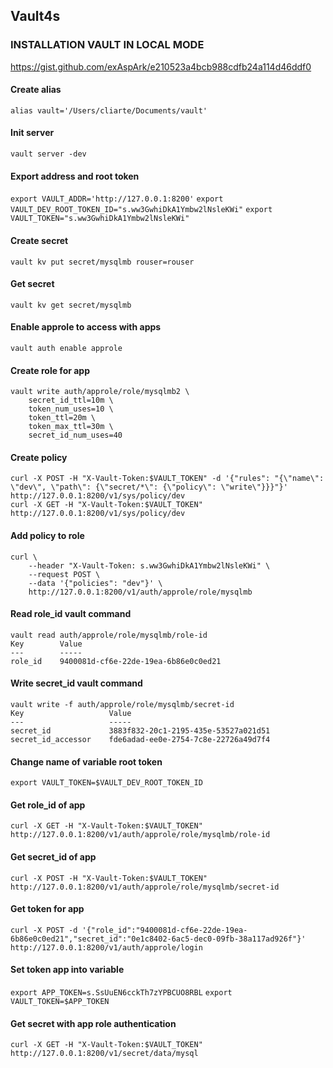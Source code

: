 ## Vault4s

### INSTALLATION VAULT IN LOCAL MODE

https://gist.github.com/exAspArk/e210523a4bcb988cdfb24a114d46ddf0

#### Create alias
```alias vault='/Users/cliarte/Documents/vault'```

#### Init server
```vault server -dev```

#### Export address and root token
```export VAULT_ADDR='http://127.0.0.1:8200'```
```export VAULT_DEV_ROOT_TOKEN_ID="s.ww3GwhiDkA1Ymbw2lNsleKWi"```
```export VAULT_TOKEN="s.ww3GwhiDkA1Ymbw2lNsleKWi"```


#### Create secret
```vault kv put secret/mysqlmb rouser=rouser```

#### Get secret
```vault kv get secret/mysqlmb```

#### Enable approle to access with apps
```vault auth enable approle```

#### Create role for app
```
vault write auth/approle/role/mysqlmb2 \
    secret_id_ttl=10m \
    token_num_uses=10 \
    token_ttl=20m \
    token_max_ttl=30m \
    secret_id_num_uses=40
```

#### Create policy
```
curl -X POST -H "X-Vault-Token:$VAULT_TOKEN" -d '{"rules": "{\"name\": \"dev\", \"path\": {\"secret/*\": {\"policy\": \"write\"}}}"}' http://127.0.0.1:8200/v1/sys/policy/dev
curl -X GET -H "X-Vault-Token:$VAULT_TOKEN" http://127.0.0.1:8200/v1/sys/policy/dev
```

#### Add policy to role
```
curl \
    --header "X-Vault-Token: s.ww3GwhiDkA1Ymbw2lNsleKWi" \
    --request POST \
    --data '{"policies": "dev"}' \
    http://127.0.0.1:8200/v1/auth/approle/role/mysqlmb
```

#### Read role_id vault command
```
vault read auth/approle/role/mysqlmb/role-id
Key        Value
---        -----
role_id    9400081d-cf6e-22de-19ea-6b86e0c0ed21
```

#### Write secret_id vault command
```
vault write -f auth/approle/role/mysqlmb/secret-id
Key                   Value
---                   -----
secret_id             3883f832-20c1-2195-435e-53527a021d51
secret_id_accessor    fde6adad-ee0e-2754-7c8e-22726a49d7f4
```

#### Change name of variable root token
```export VAULT_TOKEN=$VAULT_DEV_ROOT_TOKEN_ID```

#### Get role_id of app
```curl -X GET -H "X-Vault-Token:$VAULT_TOKEN" http://127.0.0.1:8200/v1/auth/approle/role/mysqlmb/role-id```

#### Get secret_id of app
```curl -X POST -H "X-Vault-Token:$VAULT_TOKEN" http://127.0.0.1:8200/v1/auth/approle/role/mysqlmb/secret-id```

#### Get token for app
```curl -X POST -d '{"role_id":"9400081d-cf6e-22de-19ea-6b86e0c0ed21","secret_id":"0e1c8402-6ac5-dec0-09fb-38a117ad926f"}' http://127.0.0.1:8200/v1/auth/approle/login```

#### Set token app into variable
```export APP_TOKEN=s.SsUuEN6cckTh7zYPBCUO8RBL```
```export VAULT_TOKEN=$APP_TOKEN```

#### Get secret with app role authentication
```curl -X GET -H "X-Vault-Token:$VAULT_TOKEN" http://127.0.0.1:8200/v1/secret/data/mysql```